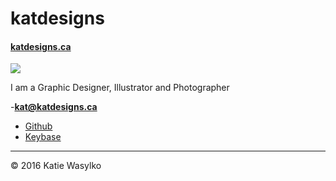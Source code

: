 # katdesigns

#### [katdesigns.ca](https://katdesigns.ca)

![](photo.jpg)

I am a Graphic Designer, Illustrator and Photographer

-**[kat@katdesigns.ca](mailto:kat@katdesigns.ca)**
- [Github](https://github.com/katdesigns)
- [Keybase](https://keybase.io/katdesigns)

---

© 2016 Katie Wasylko
